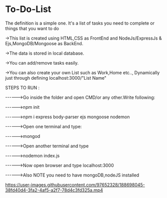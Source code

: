 # To-Do-List
The definition is a simple one. It's a list of tasks you need to complete or things that you want to do

->This list is created using HTML,CSS as FrontEnd and NodeJs/ExpressJs & Ejs,MongoDB/Mongoose as BackEnd.

->The data is stored in local database.

->You can add/remove tasks easily.

->You can also create your own List such as Work,Home etc.., Dynamically just through defining localhost:3000/"List Name"

 STEPS TO RUN :
 
 ------>Go inside the folder and open CMD/or any other.Write following:
 
 ------>npm init
 
 ------>npm i express body-parser ejs mongoose nodemon
 
 ------>Open one terminal and type:
 
 ------>mongod
 
 ------>Open another terminal and type
 
 ------>nodemon index.js 
 
 ------>Now open browser and type localhost:3000
 
 ------>Also NOTE you need to have mongoDB,nodeJS installed
 
 https://user-images.githubusercontent.com/97652328/188698045-38fd40d4-3fa2-4af5-a2f7-78d4c3fd325a.mp4
 
